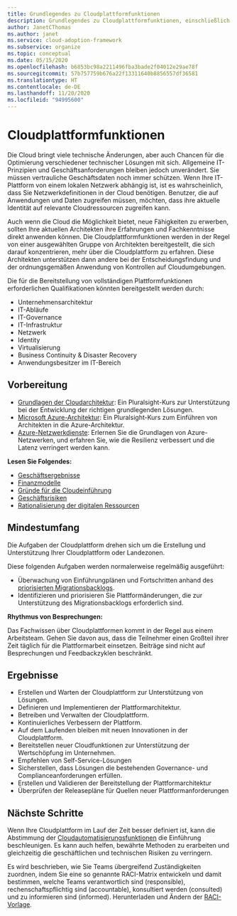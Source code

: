 ```yaml
---
title: Grundlegendes zu Cloudplattformfunktionen
description: Grundlegendes zu Cloudplattformfunktionen, einschließlich der Quelle, des Umfangs und der Ergebnisse.
author: JanetCThomas
ms.author: janet
ms.service: cloud-adoption-framework
ms.subservice: organize
ms.topic: conceptual
ms.date: 05/15/2020
ms.openlocfilehash: b6853bc98a2211496fba3bade2f04012e29ae78f
ms.sourcegitcommit: 57b757759b676a22f13311640b8856557df36581
ms.translationtype: HT
ms.contentlocale: de-DE
ms.lasthandoff: 11/20/2020
ms.locfileid: "94995600"
---
```

# <a name="cloud-platform-functions"></a>Cloudplattformfunktionen

Die Cloud bringt viele technische Änderungen, aber auch Chancen für die Optimierung verschiedener technischer Lösungen mit sich. Allgemeine IT-Prinzipien und Geschäftsanforderungen bleiben jedoch unverändert. Sie müssen vertrauliche Geschäftsdaten noch immer schützen. Wenn Ihre IT-Plattform von einem lokalen Netzwerk abhängig ist, ist es wahrscheinlich, dass Sie Netzwerkdefinitionen in der Cloud benötigen. Benutzer, die auf Anwendungen und Daten zugreifen müssen, möchten, dass ihre aktuelle Identität auf relevante Cloudressourcen zugreifen kann.

Auch wenn die Cloud die Möglichkeit bietet, neue Fähigkeiten zu erwerben, sollten Ihre aktuellen Architekten ihre Erfahrungen und Fachkenntnisse direkt anwenden können. Die Cloudplattformfunktionen werden in der Regel von einer ausgewählten Gruppe von Architekten bereitgestellt, die sich darauf konzentrieren, mehr über die Cloudplattform zu erfahren. Diese Architekten unterstützen dann andere bei der Entscheidungsfindung und der ordnungsgemäßen Anwendung von Kontrollen auf Cloudumgebungen.

Die für die Bereitstellung von vollständigen Plattformfunktionen erforderlichen Qualifikationen könnten bereitgestellt werden durch:

- Unternehmensarchitektur
- IT-Abläufe
- IT-Governance
- IT-Infrastruktur
- Netzwerk
- Identity
- Virtualisierung
- Business Continuity & Disaster Recovery
- Anwendungsbesitzer im IT-Bereich

## <a name="preparation"></a>Vorbereitung

- [Grundlagen der Cloudarchitektur](https://www.pluralsight.com/courses/cloud-architecture-foundations): Ein Pluralsight-Kurs zur Unterstützung bei der Entwicklung der richtigen grundlegenden Lösungen.
- [Microsoft Azure-Architektur](https://www.pluralsight.com/courses/cloud-architecture-foundations): Ein Pluralsight-Kurs zum Einführen von Architekten in die Azure-Architektur.
- [Azure-Netzwerkdienste](/learn/modules/intro-to-azure-networking): Erlernen Sie die Grundlagen von Azure-Netzwerken, und erfahren Sie, wie die Resilienz verbessert und die Latenz verringert werden kann.

**Lesen Sie Folgendes:**

- [Geschäftsergebnisse](../strategy/business-outcomes/index.md)
- [Finanzmodelle](../strategy/financial-models.md)
- [Gründe für die Cloudeinführung](../strategy/motivations.md)
- [Geschäftsrisiken](../govern/policy-compliance/risk-tolerance.md)
- [Rationalisierung der digitalen Ressourcen](../digital-estate/index.md)

## <a name="minimum-scope"></a>Mindestumfang

Die Aufgaben der Cloudplattform drehen sich um die Erstellung und Unterstützung Ihrer Cloudplattform oder Landezonen.

Diese folgenden Aufgaben werden normalerweise regelmäßig ausgeführt:

- Überwachung von Einführungplänen und Fortschritten anhand des [priorisierten Migrationsbacklogs](../migrate/migration-considerations/assess/release-iteration-backlog.md).
- Identifizieren und priorisieren Sie Plattformänderungen, die zur Unterstützung des Migrationsbacklogs erforderlich sind.

**Rhythmus von Besprechungen:**

Das Fachwissen über Cloudplattformen kommt in der Regel aus einem Arbeitsteam. Gehen Sie davon aus, dass die Teilnehmer einen Großteil ihrer Zeit täglich für die Plattformarbeit einsetzen. Beiträge sind nicht auf Besprechungen und Feedbackzyklen beschränkt.

## <a name="deliverables"></a>Ergebnisse

- Erstellen und Warten der Cloudplattform zur Unterstützung von Lösungen.
- Definieren und Implementieren der Plattformarchitektur.
- Betreiben und Verwalten der Cloudplattform.
- Kontinuierliches Verbessern der Plattform.
- Auf dem Laufenden bleiben mit neuen Innovationen in der Cloudplattform.
- Bereitstellen neuer Cloudfunktionen zur Unterstützung der Wertschöpfung im Unternehmen.
- Empfehlen von Self-Service-Lösungen
- Sicherstellen, dass Lösungen die bestehenden Governance- und Complianceanforderungen erfüllen.
- Erstellen und Validieren der Bereitstellung der Plattformarchitektur
- Überprüfen der Releasepläne für Quellen neuer Plattformanforderungen

## <a name="next-steps"></a>Nächste Schritte

Wenn Ihre Cloudplattform im Lauf der Zeit besser definiert ist, kann die Abstimmung der [Cloudautomatisierungsfunktionen](./cloud-automation.md) die Einführung beschleunigen. Es kann auch helfen, bewährte Methoden zu erarbeiten und gleichzeitig die geschäftlichen und technischen Risiken zu verringern.

Es wird beschrieben, wie Sie Teams übergreifend Zuständigkeiten zuordnen, indem Sie eine so genannte RACI-Matrix entwickeln und damit bestimmen, welche Teams verantwortlich sind (responsible), rechenschaftspflichtig sind (accountable), konsultiert werden (consulted) und zu informieren sind (informed). Herunterladen und Ändern der [RACI-Vorlage](https://raw.githubusercontent.com/microsoft/CloudAdoptionFramework/master/organize/raci-template.xlsx).
